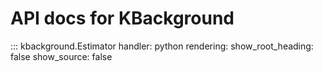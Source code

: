 # API docs for KBackground

::: kbackground.Estimator
    handler: python
    rendering:
      show_root_heading: false
      show_source: false
